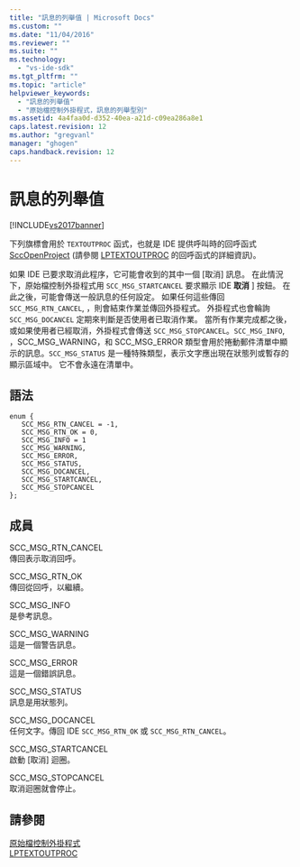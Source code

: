 ```yaml
---
title: "訊息的列舉值 | Microsoft Docs"
ms.custom: ""
ms.date: "11/04/2016"
ms.reviewer: ""
ms.suite: ""
ms.technology: 
  - "vs-ide-sdk"
ms.tgt_pltfrm: ""
ms.topic: "article"
helpviewer_keywords: 
  - "訊息的列舉值"
  - "原始檔控制外掛程式，訊息的列舉型別"
ms.assetid: 4a4faa0d-d352-40ea-a21d-c09ea286a8e1
caps.latest.revision: 12
ms.author: "gregvanl"
manager: "ghogen"
caps.handback.revision: 12
---
```

# 訊息的列舉值
[!INCLUDE[vs2017banner](../code-quality/includes/vs2017banner.md)]

下列旗標會用於 `TEXTOUTPROC` 函式，也就是 IDE 提供呼叫時的回呼函式 [SccOpenProject](../extensibility/sccopenproject-function.md) \(請參閱 [LPTEXTOUTPROC](../extensibility/lptextoutproc.md) 的回呼函式的詳細資訊\)。  
  
 如果 IDE 已要求取消此程序，它可能會收到的其中一個 \[取消\] 訊息。 在此情況下，原始檔控制外掛程式用 `SCC_MSG_STARTCANCEL` 要求顯示 IDE **取消** \] 按鈕。 在此之後，可能會傳送一般訊息的任何設定。 如果任何這些傳回 `SCC_MSG_RTN_CANCEL`, ，則會結束作業並傳回外掛程式。 外掛程式也會輪詢 `SCC_MSG_DOCANCEL` 定期來判斷是否使用者已取消作業。 當所有作業完成都之後，或如果使用者已經取消，外掛程式會傳送 `SCC_MSG_STOPCANCEL`。`SCC_MSG_INFO`, ，SCC\_MSG\_WARNING，和 SCC\_MSG\_ERROR 類型會用於捲動郵件清單中顯示的訊息。`SCC_MSG_STATUS` 是一種特殊類型，表示文字應出現在狀態列或暫存的顯示區域中。 它不會永遠在清單中。  
  
## 語法  
  
```  
enum {   
   SCC_MSG_RTN_CANCEL = -1,   
   SCC_MSG_RTN_OK = 0,   
   SCC_MSG_INFO = 1   
   SCC_MSG_WARNING,   
   SCC_MSG_ERROR,   
   SCC_MSG_STATUS,   
   SCC_MSG_DOCANCEL,   
   SCC_MSG_STARTCANCEL,   
   SCC_MSG_STOPCANCEL   
};  
```  
  
## 成員  
 SCC\_MSG\_RTN\_CANCEL  
 傳回表示取消回呼。  
  
 SCC\_MSG\_RTN\_OK  
 傳回從回呼，以繼續。  
  
 SCC\_MSG\_INFO  
 是參考訊息。  
  
 SCC\_MSG\_WARNING  
 這是一個警告訊息。  
  
 SCC\_MSG\_ERROR  
 這是一個錯誤訊息。  
  
 SCC\_MSG\_STATUS  
 訊息是用狀態列。  
  
 SCC\_MSG\_DOCANCEL  
 任何文字。傳回 IDE `SCC_MSG_RTN_OK` 或 `SCC_MSG_RTN_CANCEL`。  
  
 SCC\_MSG\_STARTCANCEL  
 啟動 \[取消\] 迴圈。  
  
 SCC\_MSG\_STOPCANCEL  
 取消迴圈就會停止。  
  
## 請參閱  
 [原始檔控制外掛程式](../extensibility/source-control-plug-ins.md)   
 [LPTEXTOUTPROC](../extensibility/lptextoutproc.md)